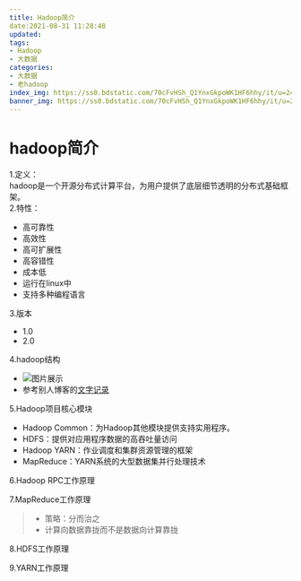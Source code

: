 ```yaml
---
title: Hadoop简介
date:2021-08-31 11:28:48
updated:
tags:
- Hadoop
- 大数据
categories:
- 大数据
- 老hadoop
index_img: https://ss0.bdstatic.com/70cFvHSh_Q1YnxGkpoWK1HF6hhy/it/u=2474992498,2867548152&fm=26&gp=0.jpg
banner_img: https://ss0.bdstatic.com/70cFvHSh_Q1YnxGkpoWK1HF6hhy/it/u=2474992498,2867548152&fm=26&gp=0.jpg
---
```

# hadoop简介
1.定义：  
hadoop是一个开源分布式计算平台，为用户提供了底层细节透明的分布式基础框架。   
2.特性：    

 * 高可靠性    
 * 高效性
 * 高可扩展性
 * 高容错性
 * 成本低
 * 运行在linux中
 * 支持多种编程语言

3.版本
* 1.0
* 2.0

4.hadoop结构
* ![图片展示](https://img-blog.csdnimg.cn/20191024090622860.png?x-oss-process=image/watermark,type_ZmFuZ3poZW5naGVpdGk,shadow_10,text_aHR0cHM6Ly9ibG9nLmNzZG4ubmV0L2ZtMzQ1Njg5,size_16,color_FFFFFF,t_70 "Hadoop项目结构图")
* 参考别人博客的[文字记录](https://blog.csdn.net/fm345689/article/details/102715230)

5.Hadoop项目核心模块
* Hadoop Common：为Hadoop其他模块提供支持实用程序。
* HDFS：提供对应用程序数据的高吞吐量访问
* Hadoop YARN：作业调度和集群资源管理的框架
* MapReduce：YARN系统的大型数据集并行处理技术

6.Hadoop RPC工作原理

7.MapReduce工作原理
> * 策略：分而治之
> * 计算向数据靠拢而不是数据向计算靠拢

8.HDFS工作原理

9.YARN工作原理
